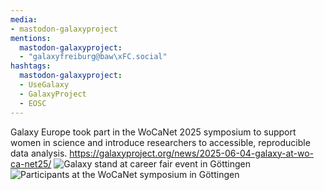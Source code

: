 ```yaml
---
media:
- mastodon-galaxyproject
mentions:
  mastodon-galaxyproject:
  - "galaxyfreiburg@baw\xFC.social"
hashtags:
  mastodon-galaxyproject:
  - UseGalaxy
  - GalaxyProject
  - EOSC
---
```

Galaxy Europe took part in the WoCaNet 2025 symposium to support women in science and introduce researchers to accessible, reproducible data analysis.
https://galaxyproject.org/news/2025-06-04-galaxy-at-wo-ca-net25/
![Galaxy stand at career fair event in Göttingen](https://galaxyproject.org/assets/static/Career-Fair.b1f4eea.1d01438002c3c4e89a1d24aba3447c39.jpeg)
![Participants at the WoCaNet symposium in Göttingen](https://galaxyproject.org/assets/static/WoCaNet.775f9c8.7b219ecacf54dc80789d667526f197ef.jpeg)